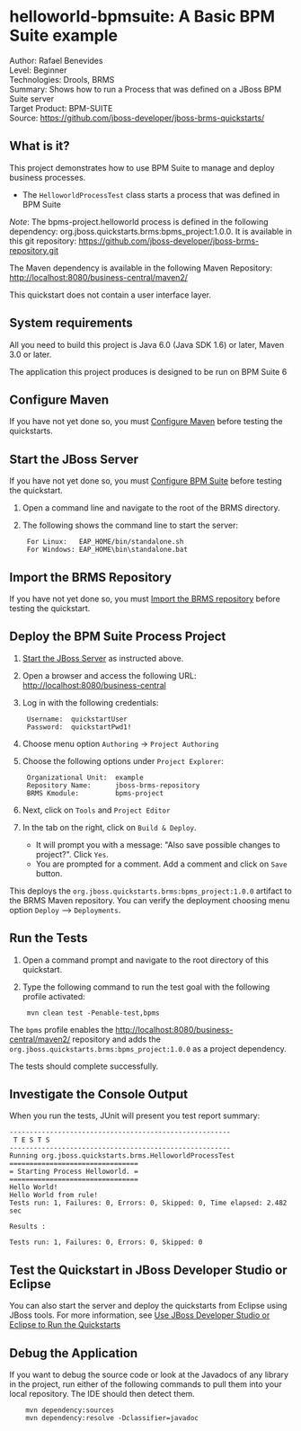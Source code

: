 helloworld-bpmsuite: A Basic BPM Suite example
==============================================
Author: Rafael Benevides  
Level: Beginner  
Technologies: Drools, BRMS    
Summary: Shows how to run a Process that was defined on a JBoss BPM Suite server  
Target Product: BPM-SUITE  
Source: <https://github.com/jboss-developer/jboss-brms-quickstarts/>  

What is it?
-----------

This project demonstrates how to use BPM Suite to manage and deploy business processes.

* The `HelloworldProcessTest` class starts a process that was defined in BPM Suite

_Note_: The bpms-project.helloworld process is defined in the following dependency: org.jboss.quickstarts.brms:bpms_project:1.0.0. It is available in this git repository: <https://github.com/jboss-developer/jboss-brms-repository.git>


The Maven dependency is available in the following Maven Repository: <http://localhost:8080/business-central/maven2/>

This quickstart does not contain a user interface layer. 

System requirements
-------------------

All you need to build this project is Java 6.0 (Java SDK 1.6) or later, Maven 3.0 or later.

The application this project produces is designed to be run on BPM Suite 6

 
Configure Maven
---------------

If you have not yet done so, you must [Configure Maven](https://github.com/jboss-developer/jboss-developer-shared-resources/blob/master/guides/CONFIGURE_MAVEN.md#configure-maven-to-build-and-deploy-the-quickstarts) before testing the quickstarts.


Start the JBoss Server
-----------

If you have not yet done so, you must [Configure BPM Suite](../README.md#configure-bpm-suite) before testing the quickstart.

1. Open a command line and navigate to the root of the BRMS directory.
2. The following shows the command line to start the server:

        For Linux:   EAP_HOME/bin/standalone.sh
        For Windows: EAP_HOME\bin\standalone.bat


Import the BRMS Repository
----------------------

If you have not yet done so, you must [Import the BRMS repository](../README.md#import-the-brms-repository) before testing the quickstart.


Deploy the BPM Suite Process Project
----------------------------

1. [Start the JBoss Server](#start-the-jboss-server) as instructed above.

2. Open a browser and access the following URL: <http://localhost:8080/business-central> 

2. Log in with the following credentials:

        Username:  quickstartUser
        Password:  quickstartPwd1!

3. Choose menu option `Authoring` -> `Project Authoring`

4. Choose the following options under `Project Explorer`:

        Organizational Unit:  example
        Repository Name:      jboss-brms-repository
        BRMS Kmodule:         bpms-project

5. Next, click on `Tools` and `Project Editor`

6. In the tab on the right, click on `Build & Deploy`. 
   * It will prompt you with a message: "Also save possible changes to project?". Click `Yes`. 
   * You are prompted for a comment. Add a comment and click on `Save` button.

This deploys the `org.jboss.quickstarts.brms:bpms_project:1.0.0` artifact to the BRMS Maven repository. You can verify the deployment choosing menu option `Deploy` --> `Deployments`.


Run the Tests 
-------------

1. Open a command prompt and navigate to the root directory of this quickstart.
2. Type the following command to run the test goal with the following profile activated:

        mvn clean test -Penable-test,bpms

The `bpms` profile enables the <http://localhost:8080/business-central/maven2/> repository and adds the `org.jboss.quickstarts.brms:bpms_project:1.0.0` as a project dependency. 

The tests should complete successfully.

Investigate the Console Output
----------------------------

When you run the tests, JUnit will present you test report summary:

    -------------------------------------------------------
     T E S T S
    -------------------------------------------------------
    Running org.jboss.quickstarts.brms.HelloworldProcessTest
    ================================
    = Starting Process Helloworld. =
    ================================
    Hello World!
    Hello World from rule!
    Tests run: 1, Failures: 0, Errors: 0, Skipped: 0, Time elapsed: 2.482 sec
    
    Results :
    
    Tests run: 1, Failures: 0, Errors: 0, Skipped: 0

Test the Quickstart in JBoss Developer Studio or Eclipse
-------------------------------------

You can also start the server and deploy the quickstarts from Eclipse using JBoss tools. For more information, see [Use JBoss Developer Studio or Eclipse to Run the Quickstarts](../README.md#use-jboss-developer-studio-or-eclipse-to-run-the-quickstarts) 


Debug the Application
------------------------------------

If you want to debug the source code or look at the Javadocs of any library in the project, run either of the following commands to pull them into your local repository. The IDE should then detect them.

        mvn dependency:sources
        mvn dependency:resolve -Dclassifier=javadoc

